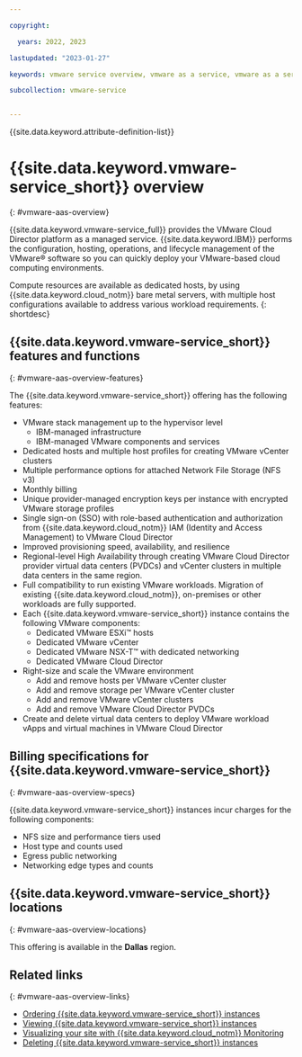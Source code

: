 ```yaml
---

copyright:

  years: 2022, 2023

lastupdated: "2023-01-27"

keywords: vmware service overview, vmware as a service, vmware as a service overview, vmware as a service introduction

subcollection: vmware-service


---
```


{{site.data.keyword.attribute-definition-list}}

# {{site.data.keyword.vmware-service_short}} overview
{: #vmware-aas-overview}

{{site.data.keyword.vmware-service_full}} provides the VMware Cloud Director platform as a managed service. {{site.data.keyword.IBM}} performs the configuration, hosting, operations, and lifecycle management of the VMware® software so you can quickly deploy your VMware-based cloud computing environments.

Compute resources are available as dedicated hosts, by using {{site.data.keyword.cloud_notm}} bare metal servers, with multiple host configurations available to address various workload requirements.
{: shortdesc}

## {{site.data.keyword.vmware-service_short}} features and functions
{: #vmware-aas-overview-features}

The {{site.data.keyword.vmware-service_short}} offering has the following features:

* VMware stack management up to the hypervisor level
   * IBM-managed infrastructure
   * IBM-managed VMware components and services
* Dedicated hosts and multiple host profiles for creating VMware vCenter clusters
* Multiple performance options for attached Network File Storage (NFS v3)
* Monthly billing
* Unique provider-managed encryption keys per instance with encrypted VMware storage profiles
* Single sign-on (SSO) with role-based authentication and authorization from {{site.data.keyword.cloud_notm}} IAM (Identity and Access Management) to VMware Cloud Director
* Improved provisioning speed, availability, and resilience
* Regional-level High Availability through creating VMware Cloud Director provider virtual data centers (PVDCs) and vCenter clusters in multiple data centers in the same region.
* Full compatibility to run existing VMware workloads. Migration of existing {{site.data.keyword.cloud_notm}}, on-premises or other workloads are fully supported.
* Each {{site.data.keyword.vmware-service_short}} instance contains the following VMware components:
   * Dedicated VMware ESXi™ hosts
   * Dedicated VMware vCenter
   * Dedicated VMware NSX-T™ with dedicated networking
   * Dedicated VMware Cloud Director
* Right-size and scale the VMware environment
   * Add and remove hosts per VMware vCenter cluster
   * Add and remove storage per VMware vCenter cluster
   * Add and remove VMware vCenter clusters
   * Add and remove VMware Cloud Director PVDCs
* Create and delete virtual data centers to deploy VMware workload vApps and virtual machines in VMware Cloud Director

## Billing specifications for {{site.data.keyword.vmware-service_short}}
{: #vmware-aas-overview-specs}

{{site.data.keyword.vmware-service_short}} instances incur charges for the following components:

* NFS size and performance tiers used
* Host type and counts used
* Egress public networking
* Networking edge types and counts

## {{site.data.keyword.vmware-service_short}} locations
{: #vmware-aas-overview-locations}

This offering is available in the **Dallas** region.

## Related links
{: #vmware-aas-overview-links}

* [Ordering {{site.data.keyword.vmware-service_short}} instances](/docs/vmware-service?topic=vmware-service-tenant-ordering)
* [Viewing {{site.data.keyword.vmware-service_short}} instances](/docs/vmware-service?topic=vmware-service-tenant-viewing)
* [Visualizing your site with {{site.data.keyword.cloud_notm}} Monitoring](/docs/vmware-service?topic=vmware-service-single-tenant-monitoring)
* [Deleting {{site.data.keyword.vmware-service_short}} instances](/docs/vmware-service?topic=vmware-service-tenant-deleting)
